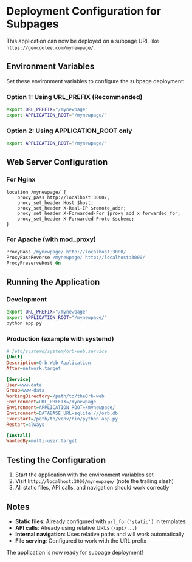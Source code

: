 # Deployment Configuration for Subpages

This application can now be deployed on a subpage URL like `https://geocoolee.com/mynewpage/`.

## Environment Variables

Set these environment variables to configure the subpage deployment:

### Option 1: Using URL_PREFIX (Recommended)
```bash
export URL_PREFIX="/mynewpage"
export APPLICATION_ROOT="/mynewpage/"
```

### Option 2: Using APPLICATION_ROOT only
```bash
export APPLICATION_ROOT="/mynewpage/"
```

## Web Server Configuration

### For Nginx
```nginx
location /mynewpage/ {
    proxy_pass http://localhost:3000/;
    proxy_set_header Host $host;
    proxy_set_header X-Real-IP $remote_addr;
    proxy_set_header X-Forwarded-For $proxy_add_x_forwarded_for;
    proxy_set_header X-Forwarded-Proto $scheme;
}
```

### For Apache (with mod_proxy)
```apache
ProxyPass /mynewpage/ http://localhost:3000/
ProxyPassReverse /mynewpage/ http://localhost:3000/
ProxyPreserveHost On
```

## Running the Application

### Development
```bash
export URL_PREFIX="/mynewpage"
export APPLICATION_ROOT="/mynewpage/"
python app.py
```

### Production (example with systemd)
```ini
# /etc/systemd/system/orb-web.service
[Unit]
Description=Orb Web Application
After=network.target

[Service]
User=www-data
Group=www-data
WorkingDirectory=/path/to/theOrb-web
Environment=URL_PREFIX=/mynewpage
Environment=APPLICATION_ROOT=/mynewpage/
Environment=DATABASE_URL=sqlite:///orb.db
ExecStart=/path/to/venv/bin/python app.py
Restart=always

[Install]
WantedBy=multi-user.target
```

## Testing the Configuration

1. Start the application with the environment variables set
2. Visit `http://localhost:3000/mynewpage/` (note the trailing slash)
3. All static files, API calls, and navigation should work correctly

## Notes

- **Static files**: Already configured with `url_for('static')` in templates
- **API calls**: Already using relative URLs (`/api/...`)
- **Internal navigation**: Uses relative paths and will work automatically
- **File serving**: Configured to work with the URL prefix

The application is now ready for subpage deployment!